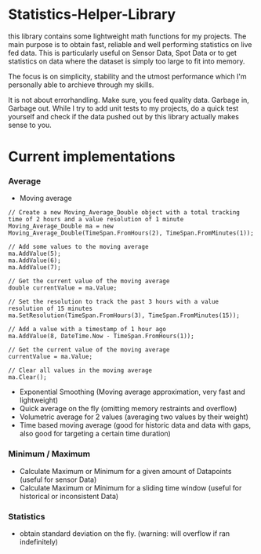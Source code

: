 # Statistics-Helper-Library
this library contains some lightweight math functions for my projects.
The main purpose is to obtain fast, reliable and well performing statistics on live fed data.
This is particularly useful on Sensor Data, Spot Data or to get statistics on data where the dataset is simply too large to fit into memory.

The focus is on simplicity, stability and the utmost performance which I'm personally able to archieve through my skills.

It is not about errorhandling. Make sure, you feed quality data. Garbage in, Garbage out.
While I try to add unit tests to my projects, do a quick test yourself and check if the data pushed out by this library actually makes sense to you.

# Current implementations
### Average
- Moving average
```
// Create a new Moving_Average_Double object with a total tracking time of 2 hours and a value resolution of 1 minute
Moving_Average_Double ma = new Moving_Average_Double(TimeSpan.FromHours(2), TimeSpan.FromMinutes(1));

// Add some values to the moving average
ma.AddValue(5);
ma.AddValue(6);
ma.AddValue(7);

// Get the current value of the moving average
double currentValue = ma.Value;

// Set the resolution to track the past 3 hours with a value resolution of 15 minutes
ma.SetResolution(TimeSpan.FromHours(3), TimeSpan.FromMinutes(15));

// Add a value with a timestamp of 1 hour ago
ma.AddValue(8, DateTime.Now - TimeSpan.FromHours(1));

// Get the current value of the moving average
currentValue = ma.Value;

// Clear all values in the moving average
ma.Clear();
```
- Exponential Smoothing (Moving average approximation, very fast and lightweight)
- Quick average on the fly (omitting memory restraints and overflow)
- Volumetric average for 2 values (averaging two values by their weight)
- Time based moving average (good for historic data and data with gaps, also good for targeting a certain time duration)

### Minimum / Maximum
- Calculate Maximum or Minimum for a given amount of Datapoints (useful for sensor Data)
- Calculate Maximum or Minimum for a sliding time window (useful for historical or inconsistent Data)

### Statistics
- obtain standard deviation on the fly. (warning: will overflow if ran indefinitely)
